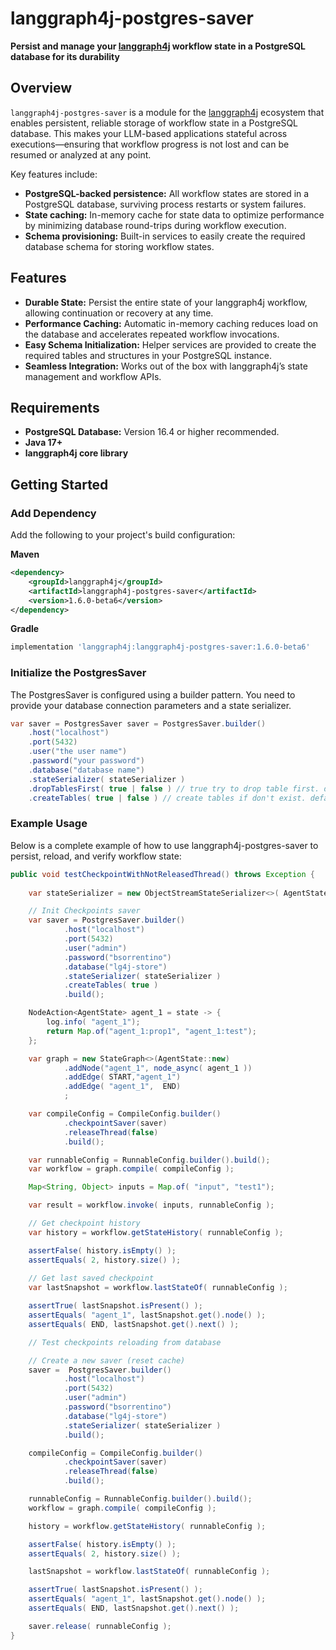 # langgraph4j-postgres-saver

**Persist and manage your [langgraph4j](https://github.com/langgraph4j/langgraph4j) workflow state in a PostgreSQL database for its durability**

## Overview

`langgraph4j-postgres-saver` is a module for the [langgraph4j](https://github.com/langgraph4j/langgraph4j) ecosystem that enables persistent, reliable storage of workflow state in a PostgreSQL database. This makes your LLM-based applications stateful across executions—ensuring that workflow progress is not lost and can be resumed or analyzed at any point.

Key features include:
- **PostgreSQL-backed persistence:** All workflow states are stored in a PostgreSQL database, surviving process restarts or system failures.
- **State caching:** In-memory cache for state data to optimize performance by minimizing database round-trips during workflow execution.
- **Schema provisioning:** Built-in services to easily create the required database schema for storing workflow states.

## Features

- **Durable State:** Persist the entire state of your langgraph4j workflow, allowing continuation or recovery at any time.
- **Performance Caching:** Automatic in-memory caching reduces load on the database and accelerates repeated workflow invocations.
- **Easy Schema Initialization:** Helper services are provided to create the required tables and structures in your PostgreSQL instance.
- **Seamless Integration:** Works out of the box with langgraph4j’s state management and workflow APIs.

## Requirements

- **PostgreSQL Database:** Version 16.4 or higher recommended.
- **Java 17+**
- **langgraph4j core library**

## Getting Started

### Add Dependency

Add the following to your project's build configuration:

**Maven**
```xml
<dependency>
    <groupId>langgraph4j</groupId>
    <artifactId>langgraph4j-postgres-saver</artifactId>
    <version>1.6.0-beta6</version>
</dependency>
```

**Gradle**
```gradle
implementation 'langgraph4j:langgraph4j-postgres-saver:1.6.0-beta6'
```

### Initialize the PostgresSaver

The PostgresSaver is configured using a builder pattern. You need to provide your database connection parameters and a state serializer.

```java
var saver = PostgresSaver saver = PostgresSaver.builder()
    .host("localhost")
    .port(5432)
    .user("the user name")
    .password("your password")
    .database("database name")
    .stateSerializer( stateSerializer )
    .dropTablesFirst( true | false ) // true try to drop table first. default is false
    .createTables( true | false ) // create tables if don't exist. default is false except if dropTablesFirst = true
```

### Example Usage

Below is a complete example of how to use langgraph4j-postgres-saver to persist, reload, and verify workflow state:

```java
public void testCheckpointWithNotReleasedThread() throws Exception {
    
    var stateSerializer = new ObjectStreamStateSerializer<>( AgentState::new );

    // Init Checkpoints saver
    var saver = PostgresSaver.builder()
            .host("localhost")
            .port(5432)
            .user("admin")
            .password("bsorrentino")
            .database("lg4j-store")
            .stateSerializer( stateSerializer )
            .createTables( true )
            .build();

    NodeAction<AgentState> agent_1 = state -> {
        log.info( "agent_1");
        return Map.of("agent_1:prop1", "agent_1:test");
    };

    var graph = new StateGraph<>(AgentState::new)
            .addNode("agent_1", node_async( agent_1 ))
            .addEdge( START,"agent_1")
            .addEdge( "agent_1",  END)
            ;

    var compileConfig = CompileConfig.builder()
            .checkpointSaver(saver)
            .releaseThread(false)
            .build();

    var runnableConfig = RunnableConfig.builder().build();
    var workflow = graph.compile( compileConfig );

    Map<String, Object> inputs = Map.of( "input", "test1");

    var result = workflow.invoke( inputs, runnableConfig );

    // Get checkpoint history
    var history = workflow.getStateHistory( runnableConfig ); 

    assertFalse( history.isEmpty() );
    assertEquals( 2, history.size() );
    
    // Get last saved checkpoint
    var lastSnapshot = workflow.lastStateOf( runnableConfig );

    assertTrue( lastSnapshot.isPresent() );
    assertEquals( "agent_1", lastSnapshot.get().node() );
    assertEquals( END, lastSnapshot.get().next() );

    // Test checkpoints reloading from database

    // Create a new saver (reset cache)
    saver =  PostgresSaver.builder()
            .host("localhost")
            .port(5432)
            .user("admin")
            .password("bsorrentino")
            .database("lg4j-store")
            .stateSerializer( stateSerializer )
            .build();

    compileConfig = CompileConfig.builder()
            .checkpointSaver(saver)
            .releaseThread(false)
            .build();

    runnableConfig = RunnableConfig.builder().build();
    workflow = graph.compile( compileConfig );

    history = workflow.getStateHistory( runnableConfig );

    assertFalse( history.isEmpty() );
    assertEquals( 2, history.size() );

    lastSnapshot = workflow.lastStateOf( runnableConfig );

    assertTrue( lastSnapshot.isPresent() );
    assertEquals( "agent_1", lastSnapshot.get().node() );
    assertEquals( END, lastSnapshot.get().next() );

    saver.release( runnableConfig );
}
```
